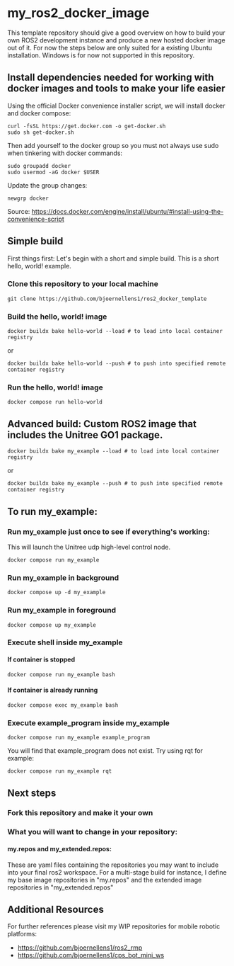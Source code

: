 # my_ros2_docker_image

This template repository should give a good overview on how to build your own ROS2 development instance and produce a new hosted docker image out of it.
For now the steps below are only suited for a existing Ubuntu installation. Windows is for now not supported in this repository.

## Install dependencies needed for working with docker images and tools to make your life easier
Using the official Docker convenience installer script, we will install docker and docker compose:
```
curl -fsSL https://get.docker.com -o get-docker.sh
sudo sh get-docker.sh
```
Then add yourself to the docker group so you must not always use sudo when tinkering with docker commands:
```
sudo groupadd docker
sudo usermod -aG docker $USER
```
Update the group changes:
```
newgrp docker
```
Source: https://docs.docker.com/engine/install/ubuntu/#install-using-the-convenience-script

## Simple build
First things first: Let's begin with a short and simple build. This is a short hello, world! example.
### Clone this repository to your local machine
```
git clone https://github.com/bjoernellens1/ros2_docker_template
```
### Build the hello, world! image
```
docker buildx bake hello-world --load # to load into local container registry
```
or
```
docker buildx bake hello-world --push # to push into specified remote container registry
```
### Run the hello, world! image
```
docker compose run hello-world
```

## Advanced build: Custom ROS2 image that includes the Unitree GO1 package.
```
docker buildx bake my_example --load # to load into local container registry
```
or
```
docker buildx bake my_example --push # to push into specified remote container registry
```
## To run my_example:
### Run my_example just once to see if everything's working:
This will launch the Unitree udp high-level control node.
```
docker compose run my_example
```
### Run my_example in background
```
docker compose up -d my_example
```
### Run my_example in foreground
```
docker compose up my_example
```
### Execute shell inside my_example
#### If container is stopped
```
docker compose run my_example bash
```
#### If container is already running
```
docker compose exec my_example bash
```
### Execute example_program inside my_example
```
docker compose run my_example example_program
```
You will find that example_program does not exist. Try using rqt for example:
```
docker compose run my_example rqt
```

## Next steps
### Fork this repository and make it your own
### What you will want to change in your repository:
#### my.repos and my_extended.repos:
These are yaml files containing the repositories you may want to include into your final ros2 workspace.
For a multi-stage build for instance, I define my base image repositories in "my.repos" and the extended image repositories in "my_extended.repos"

## Additional Resources
For further references please visit my WIP repositories for mobile robotic platforms:
- https://github.com/bjoernellens1/ros2_rmp
- https://github.com/bjoernellens1/cps_bot_mini_ws
